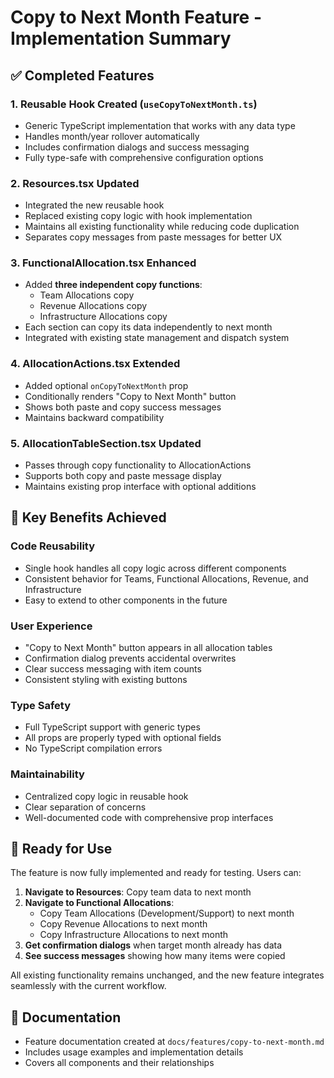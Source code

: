 # Copy to Next Month Feature - Implementation Summary

## ✅ Completed Features

### 1. **Reusable Hook Created** (`useCopyToNextMonth.ts`)

- Generic TypeScript implementation that works with any data type
- Handles month/year rollover automatically
- Includes confirmation dialogs and success messaging
- Fully type-safe with comprehensive configuration options

### 2. **Resources.tsx Updated**

- Integrated the new reusable hook
- Replaced existing copy logic with hook implementation
- Maintains all existing functionality while reducing code duplication
- Separates copy messages from paste messages for better UX

### 3. **FunctionalAllocation.tsx Enhanced**

- Added **three independent copy functions**:
  - Team Allocations copy
  - Revenue Allocations copy
  - Infrastructure Allocations copy
- Each section can copy its data independently to next month
- Integrated with existing state management and dispatch system

### 4. **AllocationActions.tsx Extended**

- Added optional `onCopyToNextMonth` prop
- Conditionally renders "Copy to Next Month" button
- Shows both paste and copy success messages
- Maintains backward compatibility

### 5. **AllocationTableSection.tsx Updated**

- Passes through copy functionality to AllocationActions
- Supports both copy and paste message display
- Maintains existing prop interface with optional additions

## 🎯 Key Benefits Achieved

### **Code Reusability**

- Single hook handles all copy logic across different components
- Consistent behavior for Teams, Functional Allocations, Revenue, and Infrastructure
- Easy to extend to other components in the future

### **User Experience**

- "Copy to Next Month" button appears in all allocation tables
- Confirmation dialog prevents accidental overwrites
- Clear success messaging with item counts
- Consistent styling with existing buttons

### **Type Safety**

- Full TypeScript support with generic types
- All props are properly typed with optional fields
- No TypeScript compilation errors

### **Maintainability**

- Centralized copy logic in reusable hook
- Clear separation of concerns
- Well-documented code with comprehensive prop interfaces

## 🚀 Ready for Use

The feature is now fully implemented and ready for testing. Users can:

1. **Navigate to Resources**: Copy team data to next month
2. **Navigate to Functional Allocations**:
   - Copy Team Allocations (Development/Support) to next month
   - Copy Revenue Allocations to next month
   - Copy Infrastructure Allocations to next month
3. **Get confirmation dialogs** when target month already has data
4. **See success messages** showing how many items were copied

All existing functionality remains unchanged, and the new feature integrates seamlessly with the current workflow.

## 📝 Documentation

- Feature documentation created at `docs/features/copy-to-next-month.md`
- Includes usage examples and implementation details
- Covers all components and their relationships
